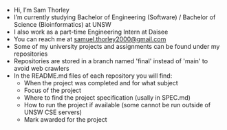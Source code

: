 - Hi, I’m Sam Thorley
- I’m currently studying Bachelor of Engineering (Software) / Bachelor of Science (Bioinformatics) at UNSW
- I also work as a part-time Engineering Intern at Daisee
- You can reach me at samuel.thorley2000@gmail.com
- Some of my university projects and assignments can be found under my repositories
- Repositories are stored in a branch named 'final' instead of 'main' to avoid web crawlers
- In the README.md files of each repository you will find:
  - When the project was completed and for what subject
  - Focus of the project
  - Where to find the project specification (usally in SPEC.md)
  - How to run the project if available (some cannot be run outside of UNSW CSE servers)
  - Mark awarded for the project

<!---
samman375/samman375 is a ✨ special ✨ repository because its `README.md` (this file) appears on your GitHub profile.
You can click the Preview link to take a look at your changes.
--->
